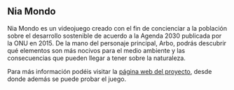 ## Nia Mondo

Nia Mondo es un videojuego creado con el fin de concienciar a la población sobre el desarrollo sostenible de acuerdo a la Agenda 2030 publicada por la ONU en 2015. De la mano del personaje principal, Arbo, podrás descubrir qué elementos son más nocivos para el medio ambiente y las consecuencias que pueden llegar a tener sobre la naturaleza.

Para más información podéis visitar la [página web del proyecto](https://osoc-es.github.io/nia-mondo), desde donde además se puede probar el juego.

